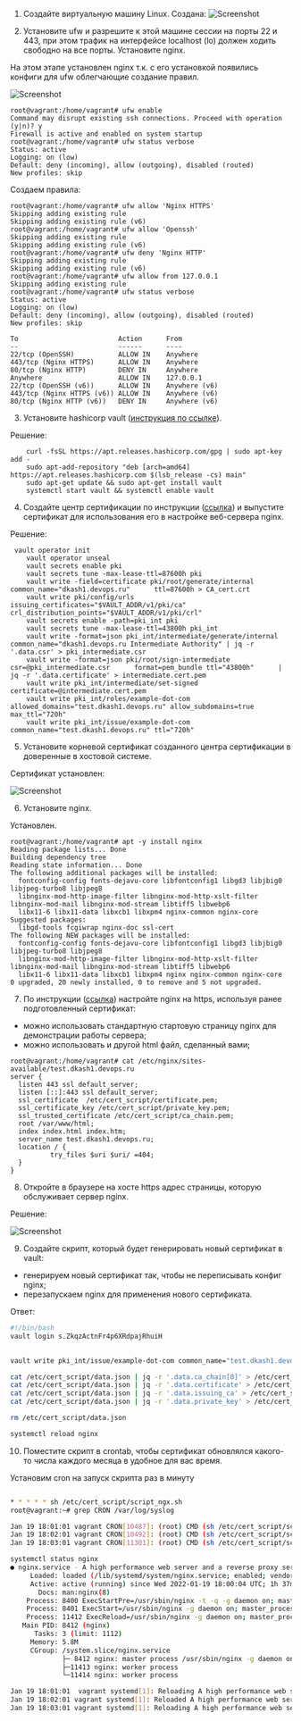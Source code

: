 
1. Создайте виртуальную машину Linux.
Создана:
![Screenshot](img/linux_install.jpg)

2. Установите ufw и разрешите к этой машине сессии на порты 22 и 443, при этом трафик на интерфейсе localhost (lo) должен ходить свободно на все порты.
Установите nginx.

На этом этапе установлен nginx т.к. с его установкой появились конфиги для ufw облегчающие создание правил.

![Screenshot](img/nginx_install.jpg)

```
root@vagrant:/home/vagrant# ufw enable
Command may disrupt existing ssh connections. Proceed with operation (y|n)? y
Firewall is active and enabled on system startup
root@vagrant:/home/vagrant# ufw status verbose
Status: active
Logging: on (low)
Default: deny (incoming), allow (outgoing), disabled (routed)
New profiles: skip
```

Создаем правила:
```
root@vagrant:/home/vagrant# ufw allow 'Nginx HTTPS'
Skipping adding existing rule
Skipping adding existing rule (v6)
root@vagrant:/home/vagrant# ufw allow 'Openssh'
Skipping adding existing rule
Skipping adding existing rule (v6)
root@vagrant:/home/vagrant# ufw deny 'Nginx HTTP'
Skipping adding existing rule
Skipping adding existing rule (v6)
root@vagrant:/home/vagrant# ufw allow from 127.0.0.1
Skipping adding existing rule
root@vagrant:/home/vagrant# ufw status verbose
Status: active
Logging: on (low)
Default: deny (incoming), allow (outgoing), disabled (routed)
New profiles: skip

To                         Action      From
--                         ------      ----
22/tcp (OpenSSH)           ALLOW IN    Anywhere
443/tcp (Nginx HTTPS)      ALLOW IN    Anywhere
80/tcp (Nginx HTTP)        DENY IN     Anywhere
Anywhere                   ALLOW IN    127.0.0.1
22/tcp (OpenSSH (v6))      ALLOW IN    Anywhere (v6)
443/tcp (Nginx HTTPS (v6)) ALLOW IN    Anywhere (v6)
80/tcp (Nginx HTTP (v6))   DENY IN     Anywhere (v6)
```

3. Установите hashicorp vault ([инструкция по ссылке](https://learn.hashicorp.com/tutorials/vault/getting-started-install?in=vault/getting-started#install-vault)).

Решение:
```
    curl -fsSL https://apt.releases.hashicorp.com/gpg | sudo apt-key add -
    sudo apt-add-repository "deb [arch=amd64] https://apt.releases.hashicorp.com $(lsb_release -cs) main"
    sudo apt-get update && sudo apt-get install vault
    systemctl start vault && systemctl enable vault
```

4. Cоздайте центр сертификации по инструкции ([ссылка](https://learn.hashicorp.com/tutorials/vault/pki-engine?in=vault/secrets-management)) и выпустите сертификат для использования его в настройке веб-сервера nginx.

Решение:
```
 vault operator init
    vault operator unseal
    vault secrets enable pki
    vault secrets tune -max-lease-ttl=87600h pki
    vault write -field=certificate pki/root/generate/internal      common_name="dkash1.devops.ru"      ttl=87600h > CA_cert.crt
    vault write pki/config/urls      issuing_certificates="$VAULT_ADDR/v1/pki/ca"      crl_distribution_points="$VAULT_ADDR/v1/pki/crl"
    vault secrets enable -path=pki_int pki
    vault secrets tune -max-lease-ttl=43800h pki_int
    vault write -format=json pki_int/intermediate/generate/internal common_name="dkash1.devops.ru Intermediate Authority" | jq -r '.data.csr' > pki_intermediate.csr
    vault write -format=json pki/root/sign-intermediate csr=@pki_intermediate.csr      format=pem_bundle ttl="43800h"      | jq -r '.data.certificate' > intermediate.cert.pem
    vault write pki_int/intermediate/set-signed certificate=@intermediate.cert.pem
    vault write pki_int/roles/example-dot-com allowed_domains="test.dkash1.devops.ru" allow_subdomains=true max_ttl="720h"
    vault write pki_int/issue/example-dot-com common_name="test.dkash1.devops.ru" ttl="720h"
```
5. Установите корневой сертификат созданного центра сертификации в доверенные в хостовой системе.

Сертификат установлен:

![Screenshot](img/sert_install.jpg)

6. Установите nginx.

Установлен.
```
root@vagrant:/home/vagrant# apt -y install nginx
Reading package lists... Done
Building dependency tree
Reading state information... Done
The following additional packages will be installed:
  fontconfig-config fonts-dejavu-core libfontconfig1 libgd3 libjbig0 libjpeg-turbo8 libjpeg8
  libnginx-mod-http-image-filter libnginx-mod-http-xslt-filter libnginx-mod-mail libnginx-mod-stream libtiff5 libwebp6
  libx11-6 libx11-data libxcb1 libxpm4 nginx-common nginx-core
Suggested packages:
  libgd-tools fcgiwrap nginx-doc ssl-cert
The following NEW packages will be installed:
  fontconfig-config fonts-dejavu-core libfontconfig1 libgd3 libjbig0 libjpeg-turbo8 libjpeg8
  libnginx-mod-http-image-filter libnginx-mod-http-xslt-filter libnginx-mod-mail libnginx-mod-stream libtiff5 libwebp6
  libx11-6 libx11-data libxcb1 libxpm4 nginx nginx-common nginx-core
0 upgraded, 20 newly installed, 0 to remove and 5 not upgraded.
```
7. По инструкции ([ссылка](https://nginx.org/en/docs/http/configuring_https_servers.html)) настройте nginx на https, используя ранее подготовленный сертификат:
  - можно использовать стандартную стартовую страницу nginx для демонстрации работы сервера;
  - можно использовать и другой html файл, сделанный вами;
```
root@vagrant:/home/vagrant# cat /etc/nginx/sites-available/test.dkash1.devops.ru
server {
  listen 443 ssl default_server;
  listen [::]:443 ssl default_server;
  ssl_certificate  /etc/cert_script/certificate.pem;
  ssl_certificate_key /etc/cert_script/private_key.pem;
  ssl_trusted_certificate /etc/cert_script/ca_chain.pem;
  root /var/www/html;
  index index.html index.htm;
  server_name test.dkash1.devops.ru;
  location / {
          try_files $uri $uri/ =404;
  }
}
```

8. Откройте в браузере на хосте https адрес страницы, которую обслуживает сервер nginx.

Решение:

![Screenshot](img/cert_nginx.jpg)

9. Создайте скрипт, который будет генерировать новый сертификат в vault:
  - генерируем новый сертификат так, чтобы не переписывать конфиг nginx;
  - перезапускаем nginx для применения нового сертификата.

Ответ:
```bash
#!/bin/bash
vault login s.ZkqzActnFr4p6XRdpajRhuiH
              

vault write pki_int/issue/example-dot-com common_name="test.dkash1.devops.ru" ttl="720h" -format=json > /etc/cert_script/data.json

cat /etc/cert_script/data.json | jq -r '.data.ca_chain[0]' > /etc/cert_script/ca_chain.pem
cat /etc/cert_script/data.json | jq -r '.data.certificate' > /etc/cert_script/certificate.pem
cat /etc/cert_script/data.json | jq -r '.data.issuing_ca' > /etc/cert_script/issuing_ca.pem
cat /etc/cert_script/data.json | jq -r '.data.private_key' > /etc/cert_script/private_key.pem

rm /etc/cert_script/data.json

systemctl reload nginx
```
10. Поместите скрипт в crontab, чтобы сертификат обновлялся какого-то числа каждого месяца в удобное для вас время.

Установим cron на запуск скрипта раз в минуту 
```bash

* * * * * sh /etc/cert_script/script_ngx.sh
root@vagrant:~# grep CRON /var/log/syslog

Jan 19 18:01:01 vagrant CRON[10487]: (root) CMD (sh /etc/cert_script/script_ngx.sh )
Jan 19 18:02:01 vagrant CRON[10492]: (root) CMD (sh /etc/cert_script/script_ngx.sh )
Jan 19 18:03:01 vagrant CRON[11301]: (root) CMD (sh /etc/cert_script/script_ngx.sh )

systemctl status nginx
● nginx.service - A high performance web server and a reverse proxy server
     Loaded: loaded (/lib/systemd/system/nginx.service; enabled; vendor preset: enabled)
     Active: active (running) since Wed 2022-01-19 18:00:04 UTC; 1h 37min ago
       Docs: man:nginx(8)
    Process: 8400 ExecStartPre=/usr/sbin/nginx -t -q -g daemon on; master_process on; (code=exited, status=0/SUCCESS)
    Process: 8401 ExecStart=/usr/sbin/nginx -g daemon on; master_process on; (code=exited, status=0/SUCCESS)
    Process: 11412 ExecReload=/usr/sbin/nginx -g daemon on; master_process on; -s reload (code=exited, status=0/SUCCESS)
   Main PID: 8412 (nginx)
      Tasks: 3 (limit: 1112)
     Memory: 5.8M
     CGroup: /system.slice/nginx.service
             ├─ 8412 nginx: master process /usr/sbin/nginx -g daemon on; master_process on;
             ├─11413 nginx: worker process
             └─11414 nginx: worker process

Jan 19 18:01:01  vagrant systemd[1]: Reloading A high performance web server and a reverse proxy server.
Jan 19 18:02:01 vagrant systemd[1]: Reloaded A high performance web server and a reverse proxy server.
Jan 19 18:03:01 vagrant systemd[1]: Reloading A high performance web server and a reverse proxy server.

